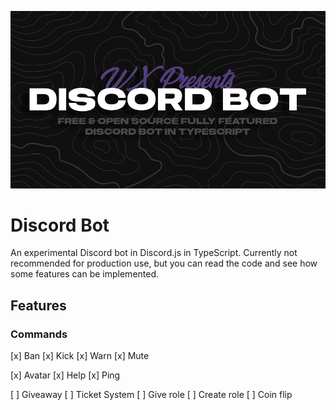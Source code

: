 ![Banner](./.assets/bot-banner.png)

# Discord Bot

An experimental Discord bot in Discord.js in TypeScript. Currently not recommended for production use, but you can read the code and see how some features can be implemented.

## Features
### Commands

[x] Ban 
[x] Kick 
[x] Warn 
[x] Mute

[x] Avatar
[x] Help
[x] Ping

[ ] Giveaway
[ ] Ticket System
[ ] Give role
[ ] Create role
[ ] Coin flip